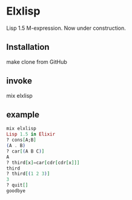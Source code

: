 # Elxlisp
Lisp 1.5 M-expression. Now under construction.

## Installation
make clone from GitHub

## invoke
mix elxlisp


## example
```elixir
mix elxlisp
Lisp 1.5 in Elixir
? cons[A;B]
(A . B)
? car[(A B C)]
A
? third[x]=car[cdr[cdr[x]]]
third
? third[(1 2 3)]
3
? quit[]
goodbye
```
